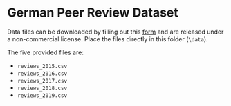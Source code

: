 # German Peer Review Dataset

Data files can be downloaded by filling out this [form](https://forms.gle/ahhxDiZndEkgGygJ9) and are released under a non-commercial license. Place the files directly in this folder (`\data`).  

The five provided files are:
- `reviews_2015.csv`
- `reviews_2016.csv`
- `reviews_2017.csv`
- `reviews_2018.csv`
- `reviews_2019.csv`
